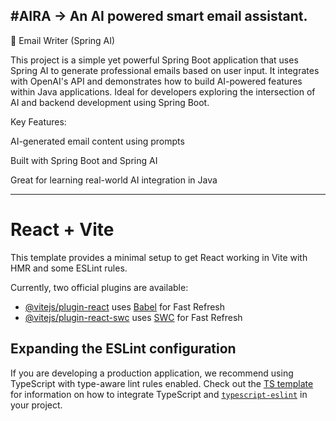 #AIRA -> An AI powered smart email assistant.
-----------------------------------------------------------------------------------------------------------------------------------------------------------------------------------
🚀 Email Writer (Spring AI)

This project is a simple yet powerful Spring Boot application that uses Spring AI to generate professional emails based on user input. It integrates with OpenAI's API and demonstrates how to build AI-powered features within Java applications. Ideal for developers exploring the intersection of AI and backend development using Spring Boot.

Key Features:

AI-generated email content using prompts

Built with Spring Boot and Spring AI

Great for learning real-world AI integration in Java


-----------------------------------------------------------------------------------------------------------------------------------------------------------------------------------
# React + Vite

This template provides a minimal setup to get React working in Vite with HMR and some ESLint rules.

Currently, two official plugins are available:

- [@vitejs/plugin-react](https://github.com/vitejs/vite-plugin-react/blob/main/packages/plugin-react) uses [Babel](https://babeljs.io/) for Fast Refresh
- [@vitejs/plugin-react-swc](https://github.com/vitejs/vite-plugin-react/blob/main/packages/plugin-react-swc) uses [SWC](https://swc.rs/) for Fast Refresh

## Expanding the ESLint configuration

If you are developing a production application, we recommend using TypeScript with type-aware lint rules enabled. Check out the [TS template](https://github.com/vitejs/vite/tree/main/packages/create-vite/template-react-ts) for information on how to integrate TypeScript and [`typescript-eslint`](https://typescript-eslint.io) in your project.
